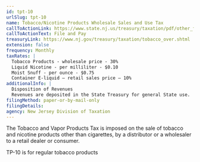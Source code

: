 ```yaml
---
id: tpt-10
urlSlug: tpt-10
name: Tobacco/Nicotine Products Wholesale Sales and Use Tax
callToActionLink: https://www.state.nj.us/treasury/taxation/pdf/other_forms/tobacco/TPT-10.pdf
callToActionText: File and Pay
treasuryLink: https://www.nj.gov/treasury/taxation/tobacco_over.shtml
extension: false
frequency: Monthly
taxRates: |
  Tobacco Products - wholesale price - 30%
  Liquid Nicotine - per milliliter - $0.10
  Moist Snuff - per ounce - $0.75
  Container E-liquid – retail sales price – 10%
additionalInfo: |
  Disposition of Revenues
  Revenues are deposited in the State Treasury for general State use.
filingMethod: paper-or-by-mail-only
filingDetails:
agency: New Jersey Division of Taxation
---
```


The Tobacco and Vapor Products Tax is imposed on the sale of tobacco and nicotine products other than cigarettes, by a distributor or a wholesaler to a retail dealer or consumer.

TP-10 is for regular tobacco products
